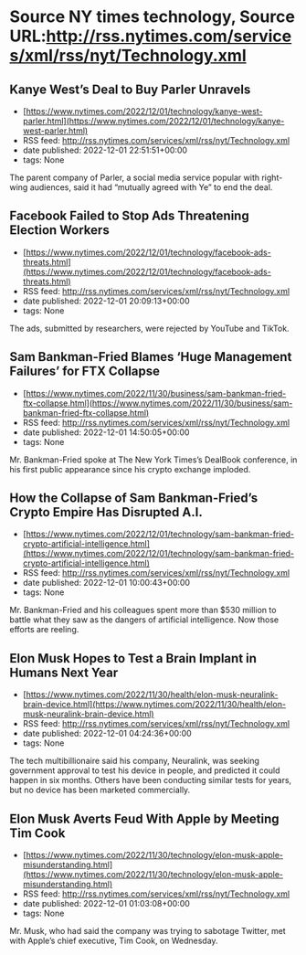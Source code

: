 # Source NY times technology, Source URL:http://rss.nytimes.com/services/xml/rss/nyt/Technology.xml

## Kanye West’s Deal to Buy Parler Unravels
 - [https://www.nytimes.com/2022/12/01/technology/kanye-west-parler.html](https://www.nytimes.com/2022/12/01/technology/kanye-west-parler.html)
 - RSS feed: http://rss.nytimes.com/services/xml/rss/nyt/Technology.xml
 - date published: 2022-12-01 22:51:51+00:00
 - tags: None

The parent company of Parler, a social media service popular with right-wing audiences, said it had “mutually agreed with Ye” to end the deal.

## Facebook Failed to Stop Ads Threatening Election Workers
 - [https://www.nytimes.com/2022/12/01/technology/facebook-ads-threats.html](https://www.nytimes.com/2022/12/01/technology/facebook-ads-threats.html)
 - RSS feed: http://rss.nytimes.com/services/xml/rss/nyt/Technology.xml
 - date published: 2022-12-01 20:09:13+00:00
 - tags: None

The ads, submitted by researchers, were rejected by YouTube and TikTok.

## Sam Bankman-Fried Blames ‘Huge Management Failures’ for FTX Collapse
 - [https://www.nytimes.com/2022/11/30/business/sam-bankman-fried-ftx-collapse.html](https://www.nytimes.com/2022/11/30/business/sam-bankman-fried-ftx-collapse.html)
 - RSS feed: http://rss.nytimes.com/services/xml/rss/nyt/Technology.xml
 - date published: 2022-12-01 14:50:05+00:00
 - tags: None

Mr. Bankman-Fried spoke at The New York Times’s DealBook conference, in his first public appearance since his crypto exchange imploded.

## How the Collapse of Sam Bankman-Fried’s Crypto Empire Has Disrupted A.I.
 - [https://www.nytimes.com/2022/12/01/technology/sam-bankman-fried-crypto-artificial-intelligence.html](https://www.nytimes.com/2022/12/01/technology/sam-bankman-fried-crypto-artificial-intelligence.html)
 - RSS feed: http://rss.nytimes.com/services/xml/rss/nyt/Technology.xml
 - date published: 2022-12-01 10:00:43+00:00
 - tags: None

Mr. Bankman-Fried and his colleagues spent more than $530 million to battle what they saw as the dangers of artificial intelligence. Now those efforts are reeling.

## Elon Musk Hopes to Test a Brain Implant in Humans Next Year
 - [https://www.nytimes.com/2022/11/30/health/elon-musk-neuralink-brain-device.html](https://www.nytimes.com/2022/11/30/health/elon-musk-neuralink-brain-device.html)
 - RSS feed: http://rss.nytimes.com/services/xml/rss/nyt/Technology.xml
 - date published: 2022-12-01 04:24:36+00:00
 - tags: None

The tech multibillionaire said his company, Neuralink, was seeking government approval to test his device in people, and predicted it could happen in six months. Others have been conducting similar tests for years, but no device has been marketed commercially.

## Elon Musk Averts Feud With Apple by Meeting Tim Cook
 - [https://www.nytimes.com/2022/11/30/technology/elon-musk-apple-misunderstanding.html](https://www.nytimes.com/2022/11/30/technology/elon-musk-apple-misunderstanding.html)
 - RSS feed: http://rss.nytimes.com/services/xml/rss/nyt/Technology.xml
 - date published: 2022-12-01 01:03:08+00:00
 - tags: None

Mr. Musk, who had said the company was trying to sabotage Twitter, met with Apple’s chief executive, Tim Cook, on Wednesday.
